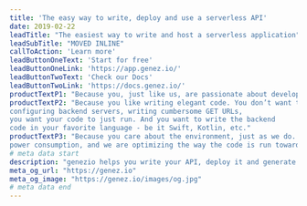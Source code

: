 ```yaml
---
title: 'The easy way to write, deploy and use a serverless API'
date: 2019-02-22
leadTitle: "The easiest way to write and host a serverless application"
leadSubTitle: "MOVED INLINE"
callToAction: 'Learn more'
leadButtonOneText: 'Start for free'
leadButtonOneLink: 'https://app.genez.io/'
leadButtonTwoText: 'Check our Docs'
leadButtonTwoLink: 'https://docs.genez.io/'
productTextP1: "Because you, just like us, are passionate about developing new apps, new features. You want to bring them to your users as fast as possible. You want to focus on your code, develop, debug, release and iterate fast."
productTextP2: "Because you like writing elegant code. You don’t want to lose time 
configuring backend servers, writing cumbersome GET URLs, 
you want your code to just run. And you want to write the backend 
code in your favorite language - be it Swift, Kotlin, etc."
productTextP3: "Because you care about the environment, just as we do.  We are passionate about 
power consumption, and we are optimizing the way the code is run towards our goal of zero overhead, fastest cold start delay, best CPU and memory resource allocation."
# meta data start
description: "genezio helps you write your API, deploy it and generate the SDK for easy integration in your website/mobile app."
meta_og_url: "https://genez.io"
meta_og_image: "https://genez.io/images/og.jpg"
# meta data end
---
```

